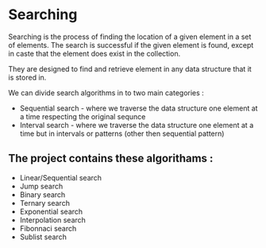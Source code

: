 # Searching

Searching is the process of finding the location of a given element in a set of elements. 
The search is successful if the given element is found, except in caste that the element does exist in the collection.

They are designed to find and retrieve element in any data structure that it is stored in.

We can divide search algorithms in to two main categories :

 - Sequential search - where we traverse the data structure one element at a time respecting the original sequnce
 - Interval search - where we traverse the data structure one element at a time but in intervals or patterns (other then sequential pattern)


## The project contains these algorithams :

- Linear/Sequential search
- Jump search
- Binary search
- Ternary search
- Exponential search
- Interpolation search
- Fibonnaci search
- Sublist search
